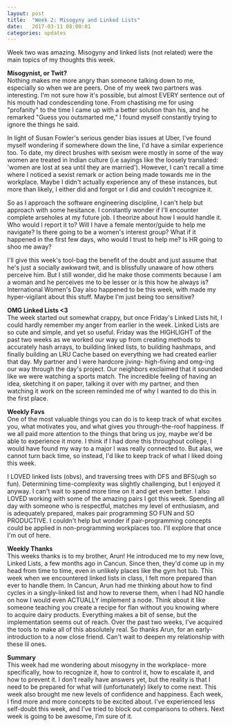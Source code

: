 ```yaml
---
layout: post
title:  "Week 2: Misogyny and Linked Lists"
date:   2017-03-11 08:00:01
categories: updates
---
```


Week two was amazing. Misogyny and linked lists (not related) were the main topics of my thoughts this week.

<b>Misogynist, or Twit?</b><br>
Nothing makes me more angry than someone talking down to me, especially so when we are peers. One of my week two partners was interesting. I'm not sure how it's possible, but almost EVERY sentence out of his mouth had condescending tone. From chastising me for using "profanity" to the time I came up with a better solution than his, and he remarked "Guess you outsmarted me," I found myself constantly trying to ignore the things he said.

In light of Susan Fowler's serious gender bias issues at Uber, I've found myself wondering if somewhere down the line, I'd have a similar experience too. To date, my direct brushes with sexism were mostly in some of the way women are treated in Indian culture (i.e sayings like the loosely translated: 'women are lost at sea until they are married'). However, I can't recall a time where I noticed a sexist remark or action being made towards me in the workplace. Maybe I didn't actually experience any of these instances, but more than likely, I either did and forgot or I did and couldn't recognize it. 

So as I approach the software engineering discipline, I can't help but approach with some hesitance. I constantly wonder if I'll encounter complete arseholes at my future job. I theorize about how I would handle it. Who would I report it to? Will I have a female mentor/guide to help me navigate? Is there going to be a women's interest group? What if it happened in the first few days, who would I trust to help me? Is HR going to shoo me away?

I'll give this week's tool-bag the benefit of the doubt and just assume that he's just a socially awkward twit, and is blissfully unaware of how others perceive him. But I still wonder, did he make those comments because I am a woman and he perceives me to be lesser or is this how he always is? International Women's Day also happened to be this week, with made my hyper-vigilant about this stuff. Maybe I'm just being too sensitive? 

<b>OMG Linked Lists <3</b><br>
The week started out somewhat crappy, but once Friday's Linked Lists hit, I could hardly remember my anger from earlier in the week. Linked Lists are so cute and simple, and yet so useful. Friday was the HIGHLIGHT of the past two weeks as we worked our way up from creating methods to accurately hash arrays, to building linked lists, to building hashmaps, and finally building an LRU Cache based on everything we had created earlier that day. My partner and I were hardcore jiving- high-fiving and omg-ing our way through the day's project. Our neighbors exclaimed that it sounded like we were watching a sports match. The incredible feeling of having an idea, sketching it on paper, talking it over with my partner, and then watching it work on the screen reminded me of why I wanted to do this in the first place.

<b>Weekly Favs</b><br>
One of the most valuable things you can do is to keep track of what excites you, what motivates you, and what gives you through-the-roof happiness. If we all paid more attention to the things that bring us joy, maybe we'd be able to experience it more. I think if I had done this throughout college, I would have found my way to a major I was really connected to. But alas, we cannot turn back time, so instead, I'd like to keep track of what I liked doing this week. 

I LOVED linked lists (obvs), and traversing trees with DFS and BFS(ugh so fun). Determining time-complexity was slightly challenging, but I enjoyed it anyway. I can't wait to spend more time on it and get even better. I also LOVED working with some of the amazing pairs I got this week. Spending all day with someone who is respectful, matches my level of enthusiasm, and is adequately prepared, makes pair programming SO FUN and SO PRODUCTIVE. I couldn't help but wonder if pair-programming concepts could be applied in non-programming workplaces too. I'll explore that once I'm out of here. 


<b>Weekly Thanks</b><br>
This weeks thanks is to my brother, Arun! He introduced me to my new love, Linked Lists, a few months ago in Cancun. Since then, they'd come up in my head from time to time, even in unlikely places like the gym hot tub. This week when we encountered linked lists in class, I felt more prepared than ever to handle them. In Cancun, Arun had me thinking about how to find cycles in a singly-linked list and how to reverse them, when I had NO handle on how I would even ACTUALLY implement a node. Think about it like someone teaching you create a recipe for flan without you knowing where to acquire dairy products. Everything makes a bit of sense, but the implementation seems out of reach. Over the past two weeks, I've acquired the tools to make all of this absolutely real. So thanks Arun, for an early-introduction to a now close friend. Can't wait to deepen  my relationship with these lil ones.

<b>Summary</b><br>
This week had me wondering about misogyny in the workplace- more specifically, how to recognize it, how to control it, how to escalate it, and how to prevent it. I don't really have answers yet, but the reality is that I need to be prepared for what will (unfortunately) likely to come next. This week also brought me new levels of confidence and happiness. Each week, I find more and more concepts to be excited about. I've experienced less self-doubt this week, and I've tried to block out comparisons to others. Next week is going to be awesome, I'm sure of it.
